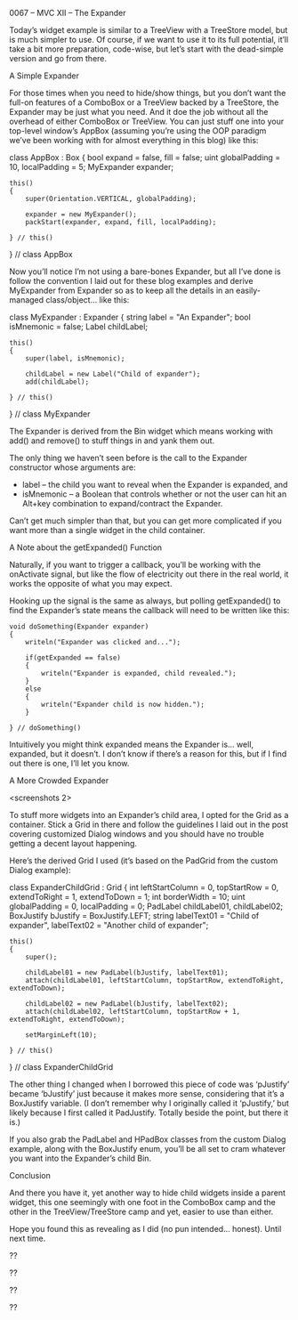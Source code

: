 ﻿0067 – MVC XII – The Expander

Today’s widget example is similar to a TreeView with a TreeStore model, but is much simpler to use. Of course, if we want to use it to its full potential, it’ll take a bit more preparation, code-wise, but let’s start with the dead-simple version and go from there.

A Simple Expander

<screenshots and links>

For those times when you need to hide/show things, but you don’t want the full-on features of a ComboBox or a TreeView backed by a TreeStore, the Expander may be just what you need. And it doe the job without all the overhead of either ComboBox or TreeView. You can just stuff one into your top-level window’s AppBox (assuming you’re using the OOP paradigm we’ve been working with for almost everything in this blog) like this:

class AppBox : Box
{
	bool expand = false, fill = false;
	uint globalPadding = 10, localPadding = 5;
	MyExpander expander;
	
	this()
	{
		super(Orientation.VERTICAL, globalPadding);
		
		expander = new MyExpander();
		packStart(expander, expand, fill, localPadding);
		
	} // this()

} // class AppBox

Now you’ll notice I’m not using a bare-bones Expander, but all I’ve done is follow the convention I laid out for these blog examples and derive MyExpander from Expander so as to keep all the details in an easily-managed class/object… like this:

class MyExpander : Expander
{
	string label = "An Expander";
	bool isMnemonic = false;
	Label childLabel;
	
	this()
	{
		super(label, isMnemonic);
		
		childLabel = new Label("Child of expander");
		add(childLabel);
		
	} // this()
	
} // class MyExpander

The Expander is derived from the Bin widget which means working with add() and remove() to stuff things in and yank them out.

The only thing we haven’t seen before is the call to the Expander constructor whose arguments are:

- label – the child you want to reveal when the Expander is expanded, and
- isMnemonic – a Boolean that controls whether or not the user can hit an Alt+key combination to expand/contract the Expander.

Can’t get much simpler than that, but you can get more complicated if you want more than a single widget in the child container.

A Note about the getExpanded() Function

Naturally, if you want to trigger a callback, you’ll be working with the onActivate signal, but like the flow of electricity out there in the real world, it works the opposite of what you may expect.

Hooking up the signal is the same as always, but polling getExpanded() to find the Expander’s state means the callback will need to be written like this:

	void doSomething(Expander expander)
	{
		writeln("Expander was clicked and...");
		
		if(getExpanded == false)
		{
			writeln("Expander is expanded, child revealed.");
		}
		else
		{
			writeln("Expander child is now hidden.");
		}
		
	} // doSomething()

Intuitively you might think expanded means the Expander is… well, expanded, but it doesn’t. I don’t know if there’s a reason for this, but if I find out there is one, I’ll let you know.

A More Crowded Expander

<screenshots 2>

To stuff more widgets into an Expander’s child area, I opted for the Grid as a container. Stick a Grid in there and follow the guidelines I laid out in the post covering customized Dialog windows and you should have no trouble getting a decent layout happening.

Here’s the derived Grid I used (it’s based on the PadGrid from the custom Dialog example):

class ExpanderChildGrid : Grid
{
	int leftStartColumn = 0, topStartRow = 0, extendToRight = 1, extendToDown = 1;
	int borderWidth = 10;
	uint globalPadding = 0, localPadding = 0;
	PadLabel childLabel01, childLabel02;
	BoxJustify bJustify = BoxJustify.LEFT; 
	string labelText01 = "Child of expander", labelText02 = "Another child of expander";
	
	this()
	{
		super();
		
		childLabel01 = new PadLabel(bJustify, labelText01);
		attach(childLabel01, leftStartColumn, topStartRow, extendToRight, extendToDown);
		
		childLabel02 = new PadLabel(bJustify, labelText02);
		attach(childLabel02, leftStartColumn, topStartRow + 1, extendToRight, extendToDown);
		
		setMarginLeft(10);
		
	} // this()
	
} // class ExpanderChildGrid

The other thing I changed when I borrowed this piece of code was ‘pJustify’ became ‘bJustify’ just because it makes more sense, considering that it’s a BoxJustify variable. (I don’t remember why I originally called it ‘pJustify,’ but likely because I first called it PadJustify. Totally beside the point, but there it is.)

If you also grab the PadLabel and HPadBox classes from the custom Dialog example, along with the BoxJustify enum, you’ll be all set to cram whatever you want into the Expander’s child Bin.

Conclusion

And there you have it, yet another way to hide child widgets inside a parent widget, this one seemingly with one foot in the ComboBox camp and the other in the TreeView/TreeStore camp and yet, easier to use than either.

Hope you found this as revealing as I did (no pun intended… honest). Until next time.

??

??

??

??

